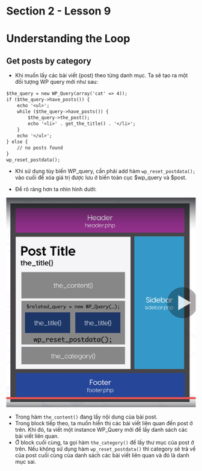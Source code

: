 # Section 2 - Lesson 9
# Understanding the Loop

## Get posts by category

- Khi muốn lấy các bài viết (post) theo từng danh mục. Ta sẽ tạo ra một đối tượng WP query mới như sau:
```
$the_query = new WP_Query(array('cat' => 4));
if ($the_query->have_posts()) {
    echo '<ul>';
    while ($the_query->have_posts()) {
        $the_query->the_post();
        echo '<li>' . get_the_title() . '</li>';
    }
    echo '</ul>';
} else {
    // no posts found
}
wp_reset_postdata();
```
- Khi sử dụng tùy biến WP_query, cần phải add hàm ```wp_reset_postdata();``` vào cuối để xóa giá trị được lưu ở biến toàn cục $wp_query và $post.

- Để rõ ràng hơn ta nhìn hình dưới:

![Custom Query](images/custom_query.png)

- Trong hàm ```the_content()``` đang lấy nội dung của bài post.
- Trong block tiếp theo, ta muốn hiển thị các bài viết liên quan đến post ở trên. Khi đó, ta viết một instance WP_Query mới để lấy danh sách các bài viết liên quan.
- Ở block cuối cùng, ta gọi hàm ```the_category()``` để lấy thư mục của post ở trên. 
  Nếu không sử dụng hàm ```wp_reset_postdata()``` thì category sẽ trả về của post cuối cùng của danh sách các bài viết liên quan và đó là danh mục sai.
